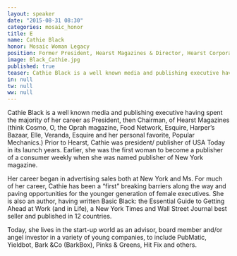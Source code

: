 ```yaml
---
layout: speaker
date: "2015-08-31 08:30"
categories: mosaic_honor
title: E
name: Cathie Black
honor: Mosaic Woman Legacy 
position: Former President, Hearst Magazines & Director, Hearst Corporation, Author Basic Black
image: Black_Cathie.jpg
published: true
teaser: Cathie Black is a well known media and publishing executive having spent the majority of her career as President, then Chairman, of Hearst Magazines.
in: null
tw: null
ww: null
---
```

Cathie Black is a well known media and publishing
executive having spent the majority of her career as
President, then Chairman, of Hearst Magazines (think
Cosmo, O, the Oprah magazine, Food Network, Esquire,
Harper’s Bazaar, Elle, Veranda, Esquire and her personal
favorite, Popular Mechanics.) Prior to Hearst, Cathie was
president/ publisher of USA Today in its launch years.
Earlier, she was the first woman to become a publisher of a
consumer weekly when she was named publisher of New
York magazine.

Her career began in advertising sales both at New York and
Ms. For much of her career, Cathie has been a “first”
breaking barriers along the way and paving opportunities
for the younger generation of female executives. She is also
an author, having written Basic Black: the Essential Guide
to Getting Ahead at Work (and in Life), a New York Times
and Wall Street Journal best seller and published in 12
countries.

Today, she lives in the start-up world as an advisor, board
member and/or angel investor in a variety of young
companies, to include PubMatic, Yieldbot, Bark &Co
(BarkBox), Pinks & Greens, Hit Fix and others.